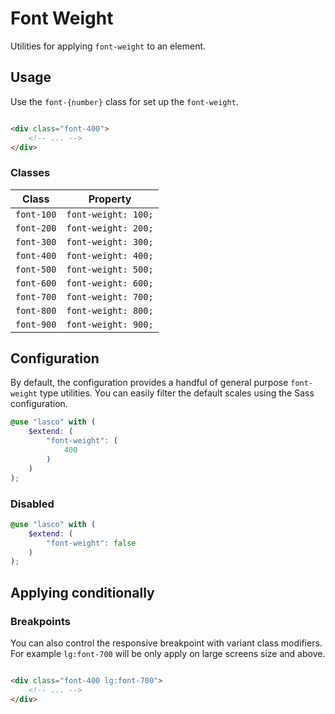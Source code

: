 # Font Weight

Utilities for applying `font-weight` to an element.

## Usage

Use the `font-{number}` class for set up the `font-weight`.

```html

<div class="font-400">
    <!-- ... -->
</div>
```

### Classes

| Class      | Property            |
|------------|---------------------|
| `font-100` | `font-weight: 100;` |
| `font-200` | `font-weight: 200;` |
| `font-300` | `font-weight: 300;` |
| `font-400` | `font-weight: 400;` |
| `font-500` | `font-weight: 500;` |
| `font-600` | `font-weight: 600;` |
| `font-700` | `font-weight: 700;` |
| `font-800` | `font-weight: 800;` |
| `font-900` | `font-weight: 900;` |

## Configuration

By default, the configuration provides a handful of general purpose `font-weight` type utilities. You can easily filter
the default scales using the Sass configuration.

```scss
@use "lasco" with (
    $extend: (
        "font-weight": (
            400
        )
    )
);
```

### Disabled

```scss
@use "lasco" with (
    $extend: (
        "font-weight": false
    )
);
```

## Applying conditionally

### Breakpoints

You can also control the responsive breakpoint with variant class modifiers. For example `lg:font-700` will be only
apply on large screens size and above.

```html

<div class="font-400 lg:font-700">
    <!-- ... -->
</div>
```
